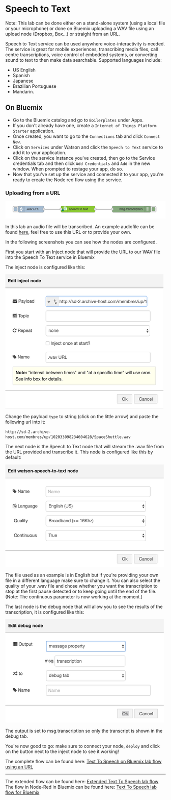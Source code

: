 # Speech to Text

Note: This lab can be done either on a stand-alone system (using a local file or your microphone) or done on Bluemix uploading a WAV file using an upload node (Dropbox, Box...) or straight from an URL.

Speech to Text service can be used anywhere voice-interactivity is needed. The service is great for mobile experiences, transcribing media files, call centre transcriptions, voice control of embedded systems, or converting sound to text to then make data searchable. Supported languages include:
- US English
- Spanish
- Japanese
- Brazilian Portuguese
- Mandarin.

## On Bluemix

* Go to the Bluemix catalog and go to `Boilerplates` under Apps.
* If you don't already have one, create a `Internet of Things Platform Starter` application.
* Once created, you want to go to the `Connections` tab and click `Connect New`.
* Click on `Services` under Watson and click the `Speech to Text` service to add it to your application.
* Click on the service instance you've created, then go to the Service credentials tab and then click `Add Credentials` and `Add` in the new window. When prompted to restage your app, do so.
* Now that you've set up the service and connected it to your app, you're ready to create the Node red flow using the service.


### Uploading from a URL

![`S2TBluemixURLFlowOverview`](images/s2t_bluemix_url_overview.png)

In this lab an audio file will be transcribed. An example audiofile can be found [here](http://sd-2.archive-host.com/membres/up/102033098234604628/SpaceShuttle.wav), feel free to use this URL or to provide your own.

In the following screenshots you can see how the nodes are configured.

First you start with an Inject node that will provide the URL to our WAV file into the Speech To Text service in Bluemix

The inject node is configured like this:

![`S2TBluemixURLFlowinject`](images/s2t_bluemix_url_inject.png)

Change the payload `type` to string (click on the little arrow) and paste the following url into it:

  ```
  http://sd-2.archive-host.com/membres/up/102033098234604628/SpaceShuttle.wav
  ```

The next node is the Speech to Text node that will stream the .wav file from the URL provided and transcribe it.
This node is configured like this by default:

![`S2TFBluemixURLFlowS2T`](images/s2t_bluemix_url_s2t.png)

The file used as an example is in English but if you're providing your own file in a different language make sure to change it. You can also select the quality of your .wav file and chose whether you want the transcription to stop at the first pause detected or to keep going until the end of the file.
(Note: The continuous parameter is now working at the moment.)

The last node is the debug node that will allow you to see the results of the transcription, it is configured like this:

![`S2TBluemixURLFlowDebug`](images/s2t_bluemix_url_debug.png)

The output is set to msg.transcription so only the transcript is shown in the debug tab.

You're now good to go: make sure to connect your node, `deploy` and click on the button next to the inject node to see it working!

The complete flow can be found here: [Text To Speech on Bluemix lab flow using an URL](s2t_bluemix_url_flow.json)

---


The extended flow can be found here: [Extended Text To Speech lab flow ](s2t_flow_extended.json)
The flow in Node-Red in Bluemix can be found here: [Text To Speech lab flow for Bluemix](s2t_flow_bluemix.json)
